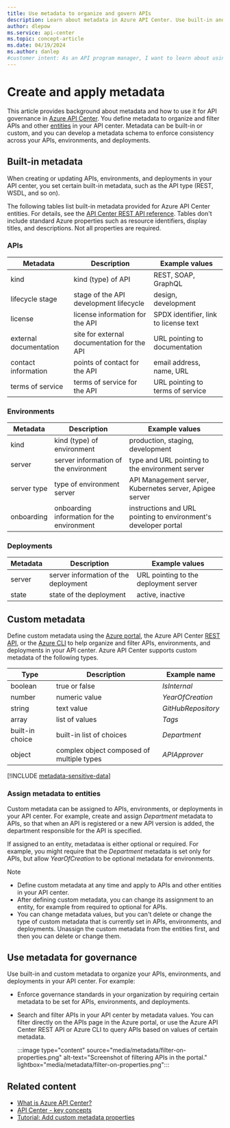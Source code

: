 ```yaml
---
title: Use metadata to organize and govern APIs
description: Learn about metadata in Azure API Center. Use built-in and custom metadata to organize your inventory and enforce governance standards.
author: dlepow
ms.service: api-center
ms.topic: concept-article
ms.date: 04/19/2024
ms.author: danlep
#customer intent: As an API program manager, I want to learn about using metadata to govern the APIs in my API center.
---
```


# Create and apply metadata

This article provides background about metadata and how to use it for API governance in [Azure API Center](overview.md). You define metadata to organize and filter APIs and other [entities](key-concepts.md) in your API center. Metadata can be built-in or custom, and you can develop a metadata schema to enforce consistency across your APIs, environments, and deployments.  


## Built-in metadata

When creating or updating APIs, environments, and deployments in your API center, you set certain built-in metadata, such as the API type (REST, WSDL, and so on).

The following tables list built-in metadata provided for Azure API Center entities. For details, see the [API Center REST API reference](/rest/api/resource-manager/apicenter/operation-groups). Tables don't include standard Azure properties such as resource identifiers, display titles, and descriptions. Not all properties are required.

### APIs

| Metadata | Description | Example values |
|--------|----------|-------------|
| kind|  kind (type) of API | REST, SOAP, GraphQL |
| lifecycle stage  | stage of the API development lifecycle | design, development |
| license | license information for the API |  SPDX identifier, link to license text |
| external documentation | site for external documentation for the API | URL pointing to documentation | 
| contact information | points of contact for the API | email address, name, URL |
| terms of service | terms of service for the API | URL pointing to terms of service |

### Environments

| Metadata | Description | Example values |
|--------|----------|-------------|
| kind | kind (type) of environment | production, staging, development |
| server |  server information of the environment   |  type and URL pointing to the environment server   |
| server type |   type of environment server   | API Management server, Kubernetes server, Apigee server    |
| onboarding | onboarding information for the environment | instructions and URL pointing to environment's developer portal |

### Deployments

| Metadata | Description | Example values |
|--------|----------|-------------|
| server | server information of the deployment | URL pointing to the deployment server |
| state | state of the deployment | active, inactive |


## Custom metadata

Define custom metadata using the [Azure portal](add-metadata-properties.md), the Azure API Center [REST API](/rest/api/resource-manager/apicenter/metadata-schemas), or the [Azure CLI](/cli/azure/apic/metadata-schema) to help organize and filter APIs, environments, and deployments in your API center. Azure API Center supports custom metadata of the following types. 

Type | Description | Example name |
|--------|----------|-------------|
| boolean | true or false | *IsInternal* |
| number | numeric value | *YearOfCreation*  |
| string | text value | *GitHubRepository* |
| array | list of values | *Tags* |
| built-in choice | built-in list of choices | *Department* |
| object | complex object composed of multiple types | *APIApprover* |

[!INCLUDE [metadata-sensitive-data](includes/metadata-sensitive-data.md)]

### Assign metadata to entities

Custom metadata can be assigned to APIs, environments, or deployments in your API center. For example, create and assign *Department* metadata to APIs, so that when an API is registered or a new API version is added, the department responsible for the API is specified. 

If assigned to an entity, metadataa is either optional or required. For example, you might require that the *Department* metadata is set only for APIs, but allow *YearOfCreation* to be optional metadata for environments.

> [!NOTE]
> * Define custom metadata at any time and apply to APIs and other entities in your API center. 
> * After defining custom metadata, you can change its assignment to an entity, for example from required to optional for APIs.
> * You can change metadata values, but you can't delete or change the type of custom metadata that is currently set in APIs, environments, and deployments. Unassign the custom metadata from the entities first, and then you can delete or change them.

## Use metadata for governance

Use built-in and custom metadata to organize your APIs, environments, and deployments in your API center. For example:

* Enforce governance standards in your organization by requiring certain metadata to be set for APIs, environments, and deployments.

* Search and filter APIs in your API center by metadata values. You can filter directly on the APIs page in the Azure portal, or use the Azure API Center REST API or Azure CLI to query APIs based on values of certain metadata.

    :::image type="content" source="media/metadata/filter-on-properties.png" alt-text="Screenshot of filtering APIs in the portal." lightbox="media/metadata/filter-on-properties.png":::

## Related content

* [What is Azure API Center?](overview.md)
* [API Center - key concepts](key-concepts.md)
* [Tutorial: Add custom metadata properties](add-metadata-properties.md)

